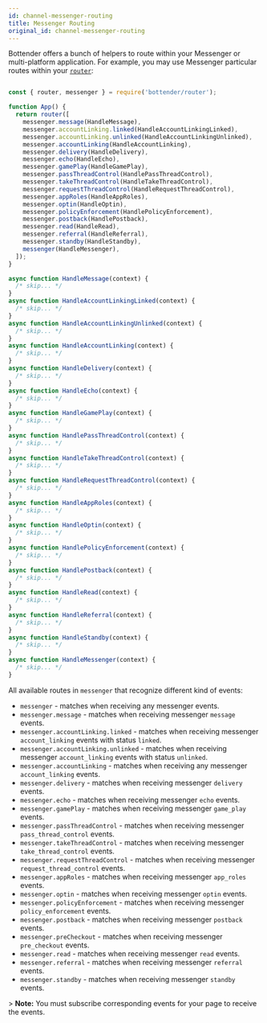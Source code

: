 ```yaml
---
id: channel-messenger-routing
title: Messenger Routing
original_id: channel-messenger-routing
---
```

Bottender offers a bunch of helpers to route within your Messenger or multi-platform application. For example, you may use Messenger particular routes within your [`router`](the-basics-routing.md):

```js

const { router, messenger } = require('bottender/router');

function App() {
  return router([
    messenger.message(HandleMessage),
    messenger.accountLinking.linked(HandleAccountLinkingLinked),
    messenger.accountLinking.unlinked(HandleAccountLinkingUnlinked),
    messenger.accountLinking(HandleAccountLinking),
    messenger.delivery(HandleDelivery),
    messenger.echo(HandleEcho),
    messenger.gamePlay(HandleGamePlay),
    messenger.passThreadControl(HandlePassThreadControl),
    messenger.takeThreadControl(HandleTakeThreadControl),
    messenger.requestThreadControl(HandleRequestThreadControl),
    messenger.appRoles(HandleAppRoles),
    messenger.optin(HandleOptin),
    messenger.policyEnforcement(HandlePolicyEnforcement),
    messenger.postback(HandlePostback),
    messenger.read(HandleRead),
    messenger.referral(HandleReferral),
    messenger.standby(HandleStandby),
    messenger(HandleMessenger),
  ]);
}

async function HandleMessage(context) {
  /* skip... */
}
async function HandleAccountLinkingLinked(context) {
  /* skip... */
}
async function HandleAccountLinkingUnlinked(context) {
  /* skip... */
}
async function HandleAccountLinking(context) {
  /* skip... */
}
async function HandleDelivery(context) {
  /* skip... */
}
async function HandleEcho(context) {
  /* skip... */
}
async function HandleGamePlay(context) {
  /* skip... */
}
async function HandlePassThreadControl(context) {
  /* skip... */
}
async function HandleTakeThreadControl(context) {
  /* skip... */
}
async function HandleRequestThreadControl(context) {
  /* skip... */
}
async function HandleAppRoles(context) {
  /* skip... */
}
async function HandleOptin(context) {
  /* skip... */
}
async function HandlePolicyEnforcement(context) {
  /* skip... */
}
async function HandlePostback(context) {
  /* skip... */
}
async function HandleRead(context) {
  /* skip... */
}
async function HandleReferral(context) {
  /* skip... */
}
async function HandleStandby(context) {
  /* skip... */
}
async function HandleMessenger(context) {
  /* skip... */
}

```

All available routes in `messenger` that recognize different kind of events:

-   `messenger` - matches when receiving any messenger events.
-   `messenger.message` - matches when receiving messenger `message` events.
-   `messenger.accountLinking.linked` - matches when receiving messenger `account_linking` events with status `linked`.
-   `messenger.accountLinking.unlinked` - matches when receiving messenger `account_linking` events with status `unlinked`.
-   `messenger.accountLinking` - matches when receiving any messenger `account_linking` events.
-   `messenger.delivery` - matches when receiving messenger `delivery` events.
-   `messenger.echo` - matches when receiving messenger `echo` events.
-   `messenger.gamePlay` - matches when receiving messenger `game_play` events.
-   `messenger.passThreadControl` - matches when receiving messenger `pass_thread_control` events.
-   `messenger.takeThreadControl` - matches when receiving messenger `take_thread_control` events.
-   `messenger.requestThreadControl` - matches when receiving messenger `request_thread_control` events.
-   `messenger.appRoles` - matches when receiving messenger `app_roles` events.
-   `messenger.optin` - matches when receiving messenger `optin` events.
-   `messenger.policyEnforcement` - matches when receiving messenger `policy_enforcement` events.
-   `messenger.postback` - matches when receiving messenger `postback` events.
-   `messenger.preCheckout` - matches when receiving messenger `pre_checkout` events.
-   `messenger.read` - matches when receiving messenger `read` events.
-   `messenger.referral` - matches when receiving messenger `referral` events.
-   `messenger.standby` - matches when receiving messenger `standby` events.

&gt; **Note:** You must subscribe corresponding events for your page to receive the events.

